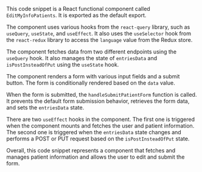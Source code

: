 This code snippet is a React functional component called `EditMyInfoPatients`. It is exported as the default export. 

The component uses various hooks from the `react-query` library, such as `useQuery`, `useState`, and `useEffect`. It also uses the `useSelector` hook from the `react-redux` library to access the `language` value from the Redux store.

The component fetches data from two different endpoints using the `useQuery` hook. It also manages the state of `entriesData` and `isPostInsteadOfPut` using the `useState` hook.

The component renders a form with various input fields and a submit button. The form is conditionally rendered based on the `data` value.

When the form is submitted, the `handleSubmitPatientForm` function is called. It prevents the default form submission behavior, retrieves the form data, and sets the `entriesData` state.

There are two `useEffect` hooks in the component. The first one is triggered when the component mounts and fetches the user and patient information. The second one is triggered when the `entriesData` state changes and performs a POST or PUT request based on the `isPostInsteadOfPut` state.

Overall, this code snippet represents a component that fetches and manages patient information and allows the user to edit and submit the form.
